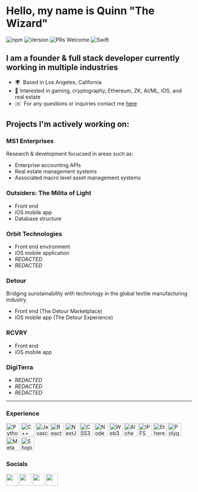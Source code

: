 Hello, my name is Quinn "The Wizard" 
================================
![npm](https://img.shields.io/npm/v/npm)
![Version](https://img.shields.io/badge/version-1.0.0-blue)
![PRs Welcome](https://img.shields.io/badge/PRs-welcome-brightgreen.svg)
![Swift](https://img.shields.io/badge/-Swift-FA7343?style=flat-square&logo=Swift&logoColor=white)




<p align="left">

## I am a founder & full stack developer currently working in multiple industries
* 🌍  Based in Los Angeles, California
* 🧠  Interested in gaming, cryptography, Ethereum, ZK, AI/ML, iOS, and real estate
* ✉️  For any questions or inquiries contact me [here](mailto:wizard@orbittech.xyz)


 
 
<p align="left">
 
## Projects I'm actively working on:
 
 
### MS1 Enterprises

Research & development focucsed in areas such as: 
* Enterprise accounting APIs
* Real estate management systems
* Associated macro level asset management systems 
 
 
### Outsiders: The Milita of Light
 * Front end
 * iOS mobile app
 * Database structure

### Orbit Technologies
 
* Front end environment 
* iOS mobile application
* *REDACTED* 
* *REDACTED* 
 
 ### Detour 

Bridging sunstainability with technology in the global textile manufacturing industry.
 * Front end (The Detour Marketplace)
 * iOS mobile app (The Detour Experience)
 
 ### RCVRY
 * Front end 
 * iOS mobile app 
 

 
 ### DigiTerra
* *REDACTED* 
* *REDACTED* 
* *REDACTED* 



-------------------------
### Experience
<p align="left">
<a href="https://www.python.org/" target="_blank" rel="noreferrer"><img src="https://raw.githubusercontent.com/danielcranney/readme-generator/main/public/icons/skills/python-colored.svg" width="36" height="36" alt="Python" /></a>
<a href="https://docs.microsoft.com/en-us/cpp/?view=msvc-170" target="_blank" rel="noreferrer"><img src="https://raw.githubusercontent.com/danielcranney/readme-generator/main/public/icons/skills/cplusplus-colored.svg" width="36" height="36" alt="C++" /></a>
<a href="https://developer.mozilla.org/en-US/docs/Web/JavaScript" target="_blank" rel="noreferrer"><img src="https://raw.githubusercontent.com/danielcranney/readme-generator/main/public/icons/skills/javascript-colored.svg" width="36" height="36" alt="Javascript" /></a>
<a href="https://reactjs.org/" target="_blank" rel="noreferrer"><img src="https://raw.githubusercontent.com/danielcranney/readme-generator/main/public/icons/skills/react-colored.svg" width="36" height="36" alt="React" /></a>
<a href="https://nextjs.org/docs" target="_blank" rel="noreferrer"><img src="https://raw.githubusercontent.com/danielcranney/readme-generator/main/public/icons/skills/nextjs-colored.svg" width="36" height="36" alt="NextJs" /></a>
<a href="https://www.w3.org/TR/CSS/#css" target="_blank" rel="noreferrer"><img src="https://raw.githubusercontent.com/danielcranney/readme-generator/main/public/icons/skills/css3-colored.svg" width="36" height="36" alt="CSS3" /></a>
<a href="https://nodejs.org/en/" target="_blank" rel="noreferrer"><img src="https://raw.githubusercontent.com/danielcranney/readme-generator/main/public/icons/skills/nodejs-colored.svg" width="36" height="36" alt="NodeJS" /></a>
<a href="https://web3js.readthedocs.io/en/v1.7.1/#" target="_blank" rel="noreferrer"><img src="https://raw.githubusercontent.com/danielcranney/readme-generator/main/public/icons/skills/web3js-colored.svg" width="36" height="36" alt="Web3Js" /></a>
<a href="https://docs.alchemy.com/alchemy/documentation/alchemy-web3" target="_blank" rel="noreferrer"><img src="https://raw.githubusercontent.com/danielcranney/readme-generator/main/public/icons/skills/alchemy-colored.svg" width="36" height="36" alt="Alchemy" /></a>
<a href="https://ipfs.io/" target="_blank" rel="noreferrer"><img src="https://raw.githubusercontent.com/danielcranney/readme-generator/main/public/icons/skills/ipfs-colored.svg" width="36" height="36" alt="IPFS" /></a>
<a href="https://ethereum.org/en/" target="_blank" rel="noreferrer"><img src="https://raw.githubusercontent.com/danielcranney/readme-generator/main/public/icons/skills/ethereum-colored.svg" width="36" height="36" alt="Ethereum" /></a>
<a href="https://polygon.technology/" target="_blank" rel="noreferrer"><img src="https://raw.githubusercontent.com/danielcranney/readme-generator/main/public/icons/skills/polygon-colored.svg" width="36" height="36" alt="Polygon" /></a>
<a href="https://metamask.io/" target="_blank" rel="noreferrer"><img src="https://raw.githubusercontent.com/danielcranney/readme-generator/main/public/icons/skills/metamask-colored.svg" width="36" height="36" alt="MetaMask" /></a>
<a href="https://www.shopify.com/" target="_blank" rel="noreferrer"><img src="https://simpleicons.org/icons/shopify.svg" width="36" height="36" alt="Shopify" /></a>

</p>


### Socials

<p align="left"> 
<a href="https://twitter.com/123wizardxyz" target="_blank" rel="noreferrer"><img src="https://raw.githubusercontent.com/danielcranney/readme-generator/main/public/icons/socials/twitter.svg" width="32" height="32" /></a>
<a href="https://www.linkedin.com/in/quinn-the-wizard-41b956266/" target="_blank" rel="noreferrer"><img src="https://raw.githubusercontent.com/danielcranney/readme-generator/main/public/icons/socials/linkedin.svg" width="32" height="32" /></a>
<a href="https://www.instagram.com/zkwizard" target="_blank" rel="noreferrer"><img src="https://raw.githubusercontent.com/danielcranney/readme-generator/main/public/icons/socials/instagram.svg" width="32" height="32" /></a>
<a href="https://www.github.com/zkwizard" target="_blank" rel="noreferrer"><img src="https://raw.githubusercontent.com/danielcranney/readme-generator/main/public/icons/socials/github.svg" width="32" height="32" /></a> 
</p>





<!--
### Hello, I am Quinn The Wizard. 
### This README.md will serve as your guide to acessing my data library.
### *insert technical sentence here*
### *insert motivational sentence here*
### *insert cryptic sentence here*

### If you are talented and interested in building large scale internet applications for billions of users, feel free to reach out to me.
<p align="left">
  
 
<!--
**zkWizard/zkwizard** is a ✨ _special_ ✨ repository because its `README.md` (this file) appears on your GitHub profile.

Here are some ideas to get you started:

- 🔭 I’m currently working on ...
- 🌱 I’m currently learning ...
- 👯 I’m looking to collaborate on ...
- 🤔 I’m looking for help with ...
- 💬 Ask me about ...
- 📫 How to reach me: ...
- 😄 Pronouns: ...
- ⚡ Fun fact: ...
-->
